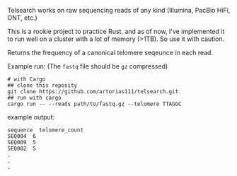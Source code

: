 Telsearch works on raw sequencing reads of any kind (Illumina, PacBio HiFi, ONT, etc.) 

This is a rookie project to practice Rust, and as of now, I've implemented it to run well on a cluster with a lot of memory (>1TB). So use it with caution. 

Returns the frequency of a canonical telomere seqeunce in each read. 

Example run: (The `fastq` file should be `gz` compressed)
```shell
# with Cargo
## clone this reposity
git clone https://github.com/artorias111/telsearch.git
## run with cargo
cargo run -- --reads path/to/fastq.gz --telomere TTAGGC
```

example output:  
```shell
sequence  telomere_count
SEQ004  6
SEQ009  5
SEQ002  5
.
.
.
```
